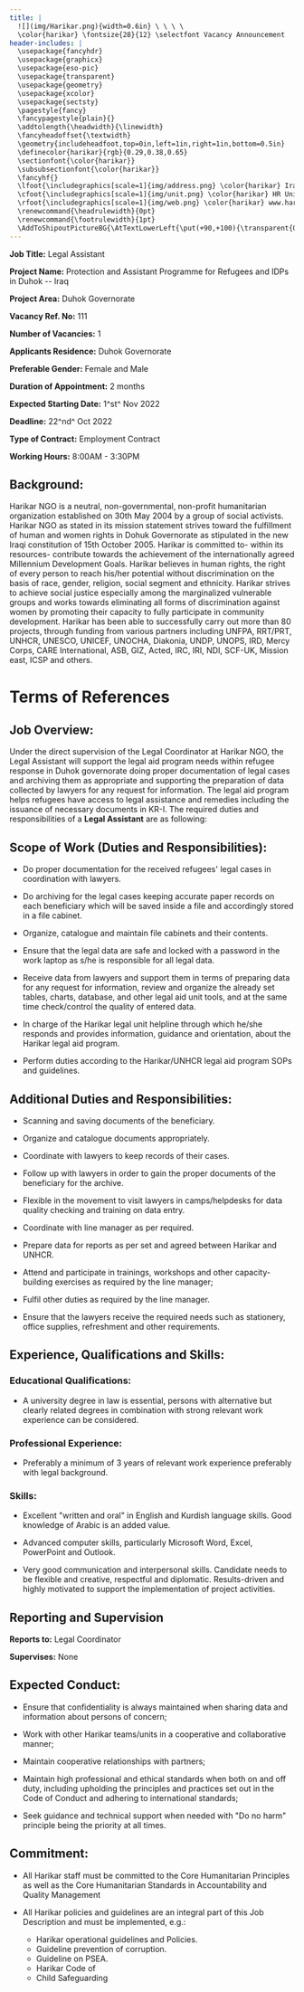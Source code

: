 ```yaml
---
title: |
  ![](img/Harikar.png){width=0.6in} \ \ \ \
  \color{harikar} \fontsize{28}{12} \selectfont Vacancy Announcement
header-includes: |
  \usepackage{fancyhdr}
  \usepackage{graphicx}
  \usepackage{eso-pic}
  \usepackage{transparent}
  \usepackage{geometry}
  \usepackage{xcolor}
  \usepackage{sectsty}
  \pagestyle{fancy}
  \fancypagestyle{plain}{}
  \addtolength{\headwidth}{\linewidth}
  \fancyheadoffset{\textwidth}
  \geometry{includeheadfoot,top=0in,left=1in,right=1in,bottom=0.5in}
  \definecolor{harikar}{rgb}{0.29,0.38,0.65}
  \sectionfont{\color{harikar}}
  \subsubsectionfont{\color{harikar}}
  \fancyhf{}
  \lfoot{\includegraphics[scale=1]{img/address.png} \color{harikar} Iraq-Kurdistan – Duhok \\ \ \ \ \ Medya – Str. / Australia   }
  \cfoot{\includegraphics[scale=1]{img/unit.png} \color{harikar} HR Unit \ \ \ \ \ \ \ \ \ \ \ \ \ \includegraphics[scale=1]{img/phone.png} 0751 414 8317}
  \rfoot{\includegraphics[scale=1]{img/web.png} \color{harikar} www.harikar.org}
  \renewcommand{\headrulewidth}{0pt}
  \renewcommand{\footrulewidth}{1pt}
  \AddToShipoutPictureBG{\AtTextLowerLeft{\put(+90,+100){\transparent{0.1}\includegraphics[width=4in]{img/Harikar.png}}}}
---
```


**Job Title:** Legal Assistant

**Project Name:** Protection and Assistant Programme for Refugees and IDPs in Duhok -- Iraq

**Project Area:** Duhok Governorate

**Vacancy Ref. No:** 111

**Number of Vacancies:** 1 

**Applicants Residence:** Duhok Governorate

**Preferable Gender:** Female and Male

**Duration of Appointment:** 2 months

**Expected Starting Date:** 1^st^ Nov 2022

**Deadline:** 22^nd^ Oct 2022

**Type of Contract:** Employment Contract

**Working Hours:** 8:00AM - 3:30PM

## Background:

Harikar NGO is a neutral, non-governmental, non-profit humanitarian
organization established on 30th May 2004 by a group of social
activists. Harikar NGO as stated in its mission statement strives toward
the fulfillment of human and women rights in Dohuk Governorate as
stipulated in the new Iraqi constitution of 15th October 2005. Harikar
is committed to- within its resources- contribute towards the
achievement of the internationally agreed Millennium Development Goals.
Harikar believes in human rights, the right of every person to reach
his/her potential without discrimination on the basis of race, gender,
religion, social segment and ethnicity. Harikar strives to achieve
social justice especially among the marginalized vulnerable groups and
works towards eliminating all forms of discrimination against women by
promoting their capacity to fully participate in community development.
Harikar has been able to successfully carry out more than 80 projects,
through funding from various partners including UNFPA, RRT/PRT, UNHCR,
UNESCO, UNICEF, UNOCHA, Diakonia, UNDP, UNOPS, IRD, Mercy Corps, CARE
International, ASB, GIZ, Acted, IRC, IRI, NDI, SCF-UK, Mission east,
ICSP and others.

#  Terms of References

## Job Overview:

Under the direct supervision of the Legal Coordinator at Harikar NGO,
the Legal Assistant will support the legal aid program needs within
refugee response in Duhok governorate doing proper documentation of
legal cases and archiving them as appropriate and supporting the
preparation of data collected by lawyers for any request for
information. The legal aid program helps refugees have access to legal
assistance and remedies including the issuance of necessary documents in
KR-I. The required duties and responsibilities of a **Legal Assistant**
are as following:

## Scope of Work (Duties and Responsibilities):

-   Do proper documentation for the received refugees' legal cases in
    coordination with lawyers.

-   Do archiving for the legal cases keeping accurate paper records on
    each beneficiary which will be saved inside a file and accordingly
    stored in a file cabinet.

-   Organize, catalogue and maintain file cabinets and their contents.

-   Ensure that the legal data are safe and locked with a password in
    the work laptop as s/he is responsible for all legal data.

-   Receive data from lawyers and support them in terms of preparing
    data for any request for information, review and organize the
    already set tables, charts, database, and other legal aid unit
    tools, and at the same time check/control the quality of entered
    data.

-   In charge of the Harikar legal unit helpline through which he/she
    responds and provides information, guidance and orientation, about
    the Harikar legal aid program.

-   Perform duties according to the Harikar/UNHCR legal aid program SOPs
    and guidelines.

## Additional Duties and Responsibilities:

-   Scanning and saving documents of the beneficiary.

-   Organize and catalogue documents appropriately.

-   Coordinate with lawyers to keep records of their cases.

-   Follow up with lawyers in order to gain the proper documents of the
    beneficiary for the archive.

-   Flexible in the movement to visit lawyers in camps/helpdesks for
    data quality checking and training on data entry.

-   Coordinate with line manager as per required.

-   Prepare data for reports as per set and agreed between Harikar and
    UNHCR.

-   Attend and participate in trainings, workshops and other
    capacity-building exercises as required by the line manager;

-   Fulfil other duties as required by the line manager.

-   Ensure that the lawyers receive the required needs such as
    stationery, office supplies, refreshment and other requirements.

## Experience, Qualifications and Skills:

### Educational Qualifications:

-   A university degree in law is essential, persons with alternative
    but clearly related degrees in combination with strong relevant
    work experience can be considered.

### Professional Experience:

-   Preferably a minimum of 3 years of relevant work experience
    preferably with legal background.

### Skills:

-   Excellent "written and oral" in English and Kurdish language skills.
    Good knowledge of Arabic is an added value.

-   Advanced computer skills, particularly Microsoft Word, Excel,
    PowerPoint and Outlook.

-   Very good communication and interpersonal skills. Candidate needs to
    be flexible and creative, respectful and diplomatic.
    Results-driven and highly motivated to support the implementation
    of project activities.

## Reporting and Supervision 

**Reports to:** Legal Coordinator

**Supervises:** None

## Expected Conduct:

-   Ensure that confidentiality is always maintained when sharing data
    and information about persons of concern;

-   Work with other Harikar teams/units in a cooperative and
    collaborative manner;

-   Maintain cooperative relationships with partners;

-   Maintain high professional and ethical standards when both on and
    off duty, including upholding the principles and practices set out
    in the Code of Conduct and adhering to international standards;

-   Seek guidance and technical support when needed with "Do no harm"
    principle being the priority at all times.

## Commitment: 

-   All Harikar staff must be committed to the Core Humanitarian
    Principles as well as the Core Humanitarian Standards in
    Accountability and Quality Management

-   All Harikar policies and guidelines are an integral part of this Job
    Description and must be implemented, e.g.:

    -   Harikar operational guidelines and Policies.
    -   Guideline prevention of corruption.
    -   Guideline on PSEA.
    -   Harikar Code of 
    -   Child Safeguarding
